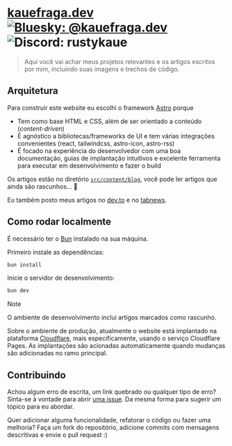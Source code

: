 # [kauefraga.dev](https://kauefraga.dev/) [![Bluesky: @kauefraga.dev](https://img.shields.io/badge/bluesky-%40kauefraga.dev-blue)](https://bsky.app/profile/kauefraga.dev) ![Discord: rustykaue](https://img.shields.io/badge/discord-rustykaue-5865F2)

> Aqui você vai achar meus projetos relevantes e os artigos escritos por mim, incluindo suas imagens e trechos de código.

## Arquitetura

Para construir este website eu escolhi o framework [Astro](https://astro.build/) porque

- Tem como base HTML e CSS, além de ser orientado a conteúdo (_content-driven_)
- É agnóstico a bibliotecas/frameworks de UI e tem várias integrações convenientes (react, tailwindcss, astro-icon, astro-rss)
- É focado na experiência do desenvolvedor com uma boa documentação, guias de implantação intuitivos e excelente ferramenta para executar em desenvolvimento e fazer o build

Os artigos estão no diretório [`src/content/blog`](src/content/blog/), você pode ler artigos que ainda são rascunhos... 👀

Eu também posto meus artigos no [dev.to](https://dev.to/kauefraga) e no [tabnews](http://tabnews.com.br/kauefraga).

## Como rodar localmente

É necessário ter o [Bun](https://bun.sh/) instalado na sua máquina.

Primeiro instale as dependências:

```sh
bun install
```

Inicie o servidor de desenvolvimento:

```sh
bun dev
```

> [!NOTE]
> O ambiente de desenvolvimento inclui artigos marcados como rascunho.

Sobre o ambiente de produção, atualmente o website está implantado na plataforma [Cloudflare](https://www.cloudflare.com/), mais especificamente, usando o serviço Cloudflare Pages. As implantações são acionadas automaticamente quando mudanças são adicionadas no ramo principal.

## Contribuindo

Achou algum erro de escrita, um link quebrado ou qualquer tipo de erro? Sinta-se à vontade para abrir [uma issue](https://github.com/kauefraga/kauefraga.dev/issues/new/choose). Da mesma forma para sugerir um tópico para eu abordar.

Quer adicionar alguma funcionalidade, refatorar o código ou fazer uma melhoria? Faça um fork do repositório, adicione commits com mensagens descritivas e envie o pull request :)
